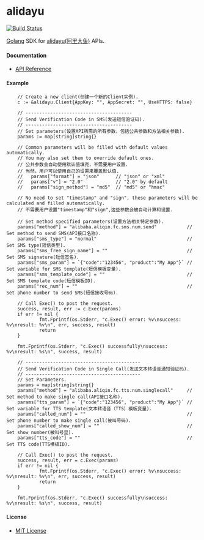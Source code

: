 # alidayu

[![Build Status](https://travis-ci.org/northbright/alidayu.svg?branch=master)](https://travis-ci.org/northbright/alidayu)

[Golang](http://golang.org) SDK for [alidayu(阿里大鱼)](http://www.alidayu.com/) APIs.

#### Documentation
* [API Reference](https://godoc.org/github.com/northbright/alidayu)

#### Example

        // Create a new client(创建一个新的Client实例).
        c := &alidayu.Client{AppKey: "", AppSecret: "", UseHTTPS: false}

        // ---------------------------------------
        // Send Verification Code in SMS(发送短信验证码).
        // ---------------------------------------
        // Set parameters(设置API所需的所有参数，包括公共参数和方法相关参数).
        params := map[string]string{}

        // Common parameters will be filled with default values automatically.
        // You may also set them to override default ones.
        // 公共参数会自动使用默认值填充，不需要用户设置.
        // 当然，用户可以使用自己的设置来覆盖默认值.
        //   params["format"] = "json"      // "json" or "xml"
        //   params["v"] = "2.0"            // "2.0" by default
        //   params["sign_method"] = "md5"  // "md5" or "hmac"

        // No need to set "timestamp" and "sign", these parameters will be calculated and filled automatically.
        // 不需要用户设置"timestamp"和"sign",这些参数会被自动计算和设置.

        // Set method specified parameters(设置方法相关特定参数).
        params["method"] = "alibaba.aliqin.fc.sms.num.send"           // Set method to send SMS(API接口名称).
        params["sms_type"] = "normal"                                 // Set SMS type(短信类型).
        params["sms_free_sign_name"] = ""                             // Set SMS signature(短信签名).
        params["sms_param"] = `{"code":"123456", "product":"My App"}` // Set variable for SMS template(短信模板变量).
        params["sms_template_code"] = ""                              // Set SMS template code(短信模板ID).
        params["rec_num"] = ""                                        // Set phone number to send SMS(短信接收号码).

        // Call Exec() to post the request.
        success, result, err := c.Exec(params)
        if err != nil {
                fmt.Fprintf(os.Stderr, "c.Exec() error: %v\nsuccess: %v\nresult: %v\n", err, success, result)
                return
        }

        fmt.Fprintf(os.Stderr, "c.Exec() successfully\nsuccess: %v\nresult: %s\n", success, result)

        // ------------------------------------------
        // Send Verification Code in Single Call(发送文本转语音通知验证码).
        // ------------------------------------------
        // Set Parameters.
        params = map[string]string{}
        params["method"] = "alibaba.aliqin.fc.tts.num.singlecall"     // Set method to make single call(API接口名称).
        params["tts_param"] = `{"code":"123456", "product":"My App"}` // Set variable for TTS template(文本转语音（TTS）模板变量).
        params["called_num"] = ""                                     // Set phone number to make single call(被叫号码).
        params["called_show_num"] = ""                                // Set show number(被叫号显).
        params["tts_code"] = ""                                       // Set TTS code(TTS模板ID).

        // Call Exec() to post the request.
        success, result, err = c.Exec(params)
        if err != nil {
                fmt.Fprintf(os.Stderr, "c.Exec() error: %v\nsuccess: %v\nresult: %v\n", err, success, result)
                return
        }

        fmt.Fprintf(os.Stderr, "c.Exec() successfully\nsuccess: %v\nresult: %s\n", success, result)

#### License
* [MIT License](./LICENSE)
